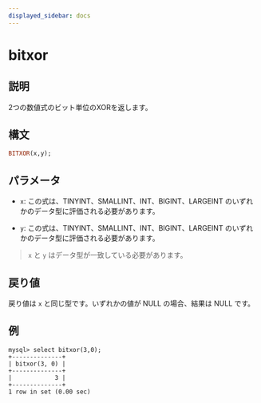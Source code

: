 ```yaml
---
displayed_sidebar: docs
---
```


# bitxor

## 説明

2つの数値式のビット単位のXORを返します。

## 構文

```Haskell
BITXOR(x,y);
```

## パラメータ

- `x`: この式は、TINYINT、SMALLINT、INT、BIGINT、LARGEINT のいずれかのデータ型に評価される必要があります。

- `y`: この式は、TINYINT、SMALLINT、INT、BIGINT、LARGEINT のいずれかのデータ型に評価される必要があります。

> `x` と `y` はデータ型が一致している必要があります。

## 戻り値

戻り値は `x` と同じ型です。いずれかの値が NULL の場合、結果は NULL です。

## 例

```Plain Text
mysql> select bitxor(3,0);
+--------------+
| bitxor(3, 0) |
+--------------+
|            3 |
+--------------+
1 row in set (0.00 sec)
```